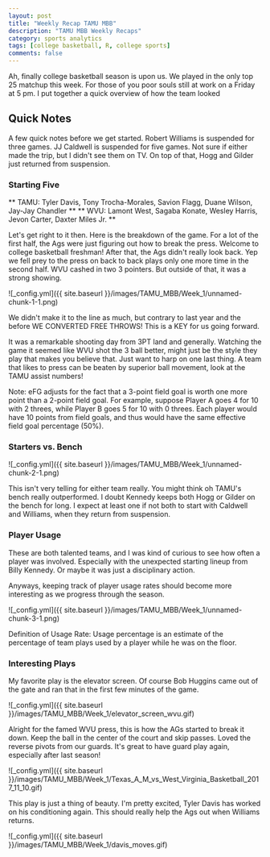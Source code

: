 ```yaml
---
layout: post
title: "Weekly Recap TAMU MBB"
description: "TAMU MBB Weekly Recaps"
category: sports analytics
tags: [college basketball, R, college sports]
comments: false
---
```


Ah, finally college basketball season is upon us. We played in the only top 25 matchup this week. For those of you poor souls still at work on a Friday at 5 pm. I put together a quick overview of how the team looked

Quick Notes
-----------

A few quick notes before we get started. Robert Williams is suspended for three games. JJ Caldwell is suspended for five games. Not sure if either made the trip, but I didn't see them on TV. On top of that, Hogg and Gilder just returned from suspension.

### Starting Five

** TAMU: Tyler Davis, Tony Trocha-Morales, Savion Flagg, Duane Wilson, Jay-Jay Chandler **
** WVU: Lamont West, Sagaba Konate, Wesley Harris, Jevon Carter, Daxter Miles Jr. **

Let's get right to it then. Here is the breakdown of the game. For a lot of the first half, the Ags were just figuring out how to break the press. Welcome to college basketball freshman! After that, the Ags didn't really look back. Yep we fell prey to the press on back to back plays only one more time in the second half. WVU cashed in two 3 pointers. But outside of that, it was a strong showing.

![_config.yml]({{ site.baseurl }}/images/TAMU_MBB/Week_1/unnamed-chunk-1-1.png)

We didn't make it to the line as much, but contrary to last year and the before WE CONVERTED FREE THROWS! This is a KEY for us going forward.

It was a remarkable shooting day from 3PT land and generally. Watching the game it seemed like WVU shot the 3 ball better, might just be the style they play that makes you believe that. Just want to harp on one last thing. A team that likes to press can be beaten by superior ball movement, look at the TAMU assist numbers!

Note: eFG adjusts for the fact that a 3-point field goal is worth one more point than a 2-point field goal. For example, suppose Player A goes 4 for 10 with 2 threes, while Player B goes 5 for 10 with 0 threes. Each player would have 10 points from field goals, and thus would have the same effective field goal percentage (50%).

### Starters vs. Bench

![_config.yml]({{ site.baseurl }}/images/TAMU_MBB/Week_1/unnamed-chunk-2-1.png)

This isn't very telling for either team really. You might think oh TAMU's bench really outperformed. I doubt Kennedy keeps both Hogg or Gilder on the bench for long. I expect at least one if not both to start with Caldwell and Williams, when they return from suspension.

### Player Usage

These are both talented teams, and I was kind of curious to see how often a player was involved. Especially with the unexpected starting lineup from Billy Kennedy. Or maybe it was just a disciplinary action.

Anyways, keeping track of player usage rates should become more interesting as we progress through the season.

![_config.yml]({{ site.baseurl }}/images/TAMU_MBB/Week_1/unnamed-chunk-3-1.png)


Definition of Usage Rate: Usage percentage is an estimate of the percentage of team plays used by a player while he was on the floor.

### Interesting Plays

My favorite play is the elevator screen. Of course Bob Huggins came out of the gate and ran that in the first few minutes of the game.

![_config.yml]({{ site.baseurl }}/images/TAMU_MBB/Week_1/elevator_screen_wvu.gif)

Alright for the famed WVU press, this is how the AGs started to break it down. Keep the ball in the center of the court and skip passes. Loved the reverse pivots from our guards. It's great to have guard play again, especially after last season!

![_config.yml]({{ site.baseurl }}/images/TAMU_MBB/Week_1/Texas_A_M_vs_West_Virginia_Basketball_2017_11_10.gif)

This play is just a thing of beauty. I'm pretty excited, Tyler Davis has worked on his conditioning again. This should really help the Ags out when Williams returns.

![_config.yml]({{ site.baseurl }}/images/TAMU_MBB/Week_1/davis_moves.gif)
